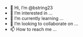 - 👋 Hi, I’m @bstring23
- 👀 I’m interested in ...
- 🌱 I’m currently learning ...
- 💞️ I’m looking to collaborate on ...
- 📫 How to reach me ...

<!---
bstring23/bstring23 is a Sk1ptN00B ✨ special ✨ repository because its `README.md` (this file) appears on your GitHub profile.
You can click the Preview link to take a look at your changes.
--->
